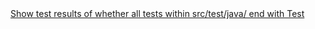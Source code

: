 
<html lang="en">
<body>
   <a href = "https://embeddedmontiarc.github.io/reporting">Show test results of whether all tests within src/test/java/ end with Test</a>
</body>
</html>
